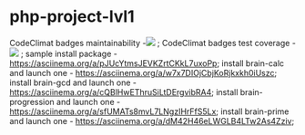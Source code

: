 # php-project-lvl1
CodeClimat badges maintainability -<a href="https://codeclimate.com/github/ljapkin-roman/php-project-lvl1/maintainability"><img src="https://api.codeclimate.com/v1/badges/c5f8ef19c43333cf2a22/maintainability" /></a> ;
CodeClimat badges test coverage - <a href="https://codeclimate.com/github/ljapkin-roman/php-project-lvl1/test_coverage"><img src="https://api.codeclimate.com/v1/badges/c5f8ef19c43333cf2a22/test_coverage" /></a> ;
sample install package - https://asciinema.org/a/pJUcYtmsJEVKZrtCKkL7uxoPp;
install brain-calc and launch one - https://asciinema.org/a/w7x7DIOjCbjKoRjkxkh0iUszc;
install brain-gcd and launch one - https://asciinema.org/a/cQBlHwEThruSiLtDErgvibRA4;
install brain-progression and launch one - https://asciinema.org/a/sfUMATs8mvL7LNgzIHrFfS5Lx;
install brain-prime and launch one - https://asciinema.org/a/dM42H46eLWGLB4LTw2As4Zziv;
